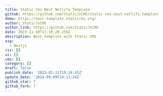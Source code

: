 ```yaml
---
title: Static Cms Next Netlify Template
github: https://github.com/StaticJsCMS/static-cms-next-netlify-template
demo: https://next-template.staticcms.org/
author: StaticJsCMS
author_link: https://github.com/StaticJsCMS
date: 2023-11-30T11:18:20.256Z
description: Next template with Static CMS
ssg:
  - Nextjs
css: []
ui: []
cms: []
category: []
draft: false
publish_date: '2023-02-21T19:24:45Z'
update_date: '2024-09-09T14:13:24Z'
github_star: 7
github_fork: 7
---
```

